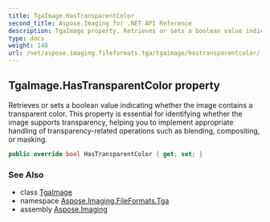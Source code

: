 ```yaml
---
title: TgaImage.HasTransparentColor
second_title: Aspose.Imaging for .NET API Reference
description: TgaImage property. Retrieves or sets a boolean value indicating whether the image contains a transparent color. This property is essential for identifying whether the image supports transparency helping you to implement appropriate handling of transparencyrelated operations such as blending compositing or masking
type: docs
weight: 140
url: /net/aspose.imaging.fileformats.tga/tgaimage/hastransparentcolor/
---
```

## TgaImage.HasTransparentColor property

Retrieves or sets a boolean value indicating whether the image contains a transparent color. This property is essential for identifying whether the image supports transparency, helping you to implement appropriate handling of transparency-related operations such as blending, compositing, or masking.

```csharp
public override bool HasTransparentColor { get; set; }
```

### See Also

* class [TgaImage](../)
* namespace [Aspose.Imaging.FileFormats.Tga](../../tgaimage/)
* assembly [Aspose.Imaging](../../../)


